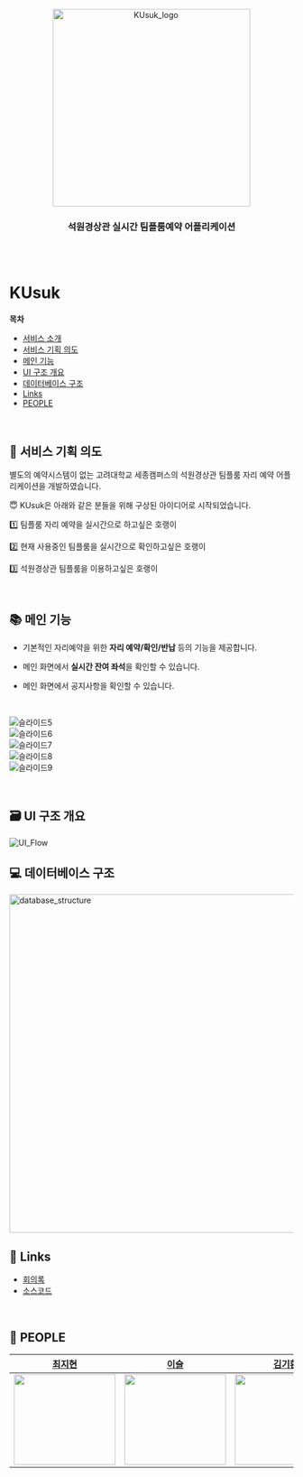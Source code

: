 <br />
<div align="center"> 
  <img src="https://user-images.githubusercontent.com/70438098/175766489-e2a2dc8d-8e8b-40bc-a899-00c749afea0e.png" alt="KUsuk_logo" width="350"/>
</div>

<div align="center">
  <h3>석원경상관 실시간 팀플룸예약 어플리케이션</h3>
</div> 
<br/>
<br/>

# KUsuk  

**목차**
- [서비스 소개](#서비스-소개)
- [서비스 기획 의도](#서비스-기획-의도)
- [메인 기능](#메인-기능)
- [UI 구조 개요](#UI-구조-개요)
- [데이터베이스 구조](#데이터베이스-구조) 
- [Links](#Links) 
- [PEOPLE](#PEOPLE) 

<br/>

## 📝 서비스 기획 의도

별도의 예약시스템이 없는 고려대학교 세종캠퍼스의 석원경상관 팀플룸 자리 예약 어플리케이션을 개발하였습니다.

😇 KUsuk은 아래와 같은 분들을 위해 구상된 아이디어로 시작되었습니다.

1️⃣  팀플룸 자리 예약을 실시간으로 하고싶은 호랭이

2️⃣  현재 사용중인 팀플룸을 실시간으로 확인하고싶은 호랭이

3️⃣  석원경상관 팀플룸을 이용하고싶은 호랭이

<br />

## 📚 메인 기능 

- 기본적인 자리예약을 위한 **자리 예약/확인/반납** 등의 기능을 제공합니다.

- 메인 화면에서 **실시간 잔여 좌석**을 확인할 수 있습니다.

- 메인 화면에서 공지사항을 확인할 수 있습니다.

<br/>

![슬라이드5](https://user-images.githubusercontent.com/70438098/175767953-8e2ba691-9cad-40ee-a4f7-aa6ba087a961.PNG)
<br/>
![슬라이드6](https://user-images.githubusercontent.com/70438098/175767962-681b2314-8cf6-4ac2-a5ae-8c9ea350f74b.PNG)
<br/>
![슬라이드7](https://user-images.githubusercontent.com/70438098/175767965-8dc3a9eb-e580-4cb2-84bd-d25a11ea3868.PNG)
<br/>
![슬라이드8](https://user-images.githubusercontent.com/70438098/175767966-63aae191-a67c-4baf-a77b-562225797daf.PNG)
<br/>
![슬라이드9](https://user-images.githubusercontent.com/70438098/175767970-6c24b27a-6156-4fb0-99f2-bdfdbafc928a.PNG)

<br />

## 🗃 UI 구조 개요

<img src="https://user-images.githubusercontent.com/70438098/178293117-60dd7bdc-c8e5-4b86-a40a-74faa84c7234.png" alt="UI_Flow"/>

<br />

## 💻 데이터베이스 구조

<img src="https://user-images.githubusercontent.com/70438098/178292338-684bd97b-4d17-418f-a881-814a36a0e865.jpg" alt="database_structure" width="600"/>

<br />

## 🔗 Links

* [회의록](https://jealous-spur-c65.notion.site/dee307a4c2de423a82afab36aede2527?v=e57446bb26f24f78ba5f1f6a039f9773)
* [소스코드](https://github.com/Jihyun-Choi/KUsuk)

<br/>

## 👥 PEOPLE

| [최지현](https://github.com/Jihyun-Choi) | [이슬](https://github.com/olseul) | [김기환](https://github.com/AMolRang) |
|:--------:|:--------:|:--------:|
|<img src="https://avatars.githubusercontent.com/u/70438098" width="180" height="160">|<img src="https://user-images.githubusercontent.com/70438098/175810796-fb175416-0abb-4415-9050-8e2538469625.png" width="180" height="160">|<img src="https://user-images.githubusercontent.com/70438098/175766837-7ced5d3a-78ac-4f54-b5ec-ed3b740adec6.png" width="180" height="160"> |

<br/>
